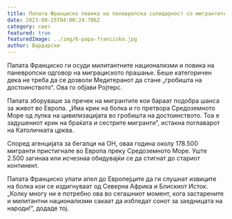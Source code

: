 ```yaml
---
title: Папата Франциско повика на паневропска солидарност со мигрантите
date: 2023-09-25T04:00:24.706Z
category: свет
featured: true
featuredImage: ../img/6-papa-francisko.jpg
author: Вардарски
---
```

Папата Франциско ги осуди милитантните национализми и повика на паневропски одговор на миграциското прашање. Беше категоричен дека не треба да се дозволи Медитеранот да стане „гробишта на достоинството“. Ова го објави Ројтерс.

Папата зборуваше за пречек на мигрантите кои бараат подобра шанса за живот во Европа. „Има крик на болка и го претвора Средоземното Море од лулка на цивилизацијата во гробишта на достоинството. Тоа е задушениот крик на браќата и сестрите мигранти“, истакна поглаварот на Католичката црква.

Според агенцијата за бегалци на ОН, оваа година околу 178.500 мигранти пристигнале во Европа преку Средоземното Море. Уште 2.500 загинаа или исчезнаа обидувајќи се да стигнат до стариот континент.

Папата Франциско упати апел до Европејците да ги слушнат извиците на болка кои се издигнуваат од Северна Африка и Блискиот Исток. „Колку многу ни е потребно ова во сегашниот момент, кога застарените и милитантни национализми сакаат да избледат сонот за заедницата на народи!“, додаде тој.